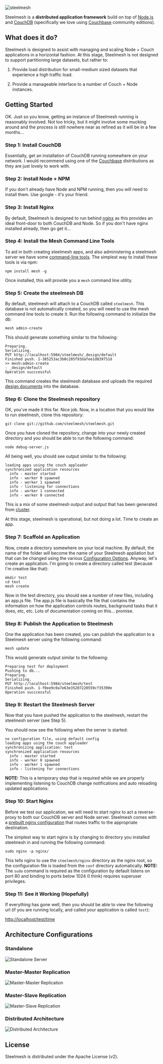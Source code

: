 ![steelmesh](https://github.com/steelmesh/steelmesh/raw/master/assets/steelmesh.png)

Steelmesh is a __distributed application framework__ build on top of [Node.js](http://nodejs.org/) and [CouchDB](http://couchdb.apache.org/) (specifically we love using [Couchbase](http://www.couchbase.org/) community editions).  

## What does it do?

Steelmesh is designed to assist with managing and scaling Node + Couch applications in a horizontal fashion.  At this stage, Steelmesh is not designed to support partitioning large datasets, but rather to:

1. Provide load distribution for small-medium sized datasets that experience a high traffic load.

2. Provide a manageable interface to a number of Couch + Node instances.

## Getting Started

OK.  Just so you know, getting an instance of Steelmesh running is reasonably involved.  Not too tricky, but it might involve some mucking around and the process is still nowhere near as refined as it will be in a few months...

### Step 1: Install CouchDB

Essentially, get an installation of CouchDB running somewhere on your network. I would recommend using one of the [Couchbase](http://couchbase.org/) distributions as they are just lovely to work with.

### Step 2: Install Node + NPM

If you don't already have Node and NPM running, then you will need to install them.  Use google - it's your friend.

### Step 3: Install Nginx

By default, Steelmesh is designed to run behind [nginx](http://nginx.org/) as this provides an ideal front-door to both CouchDB and Node.  So if you don't have nginx installed already, then go get it...

### Step 4: Install the Mesh Command Line Tools

To aid in both creating steelmesh apps, and also administering a steelmesh server we have some [command-line tools](https://github.com/steelmesh/mesh).  The simplest way to install these tools is via npm:

```
npm install mesh -g
```

Once installed, this will provide you a `mesh` command line utility.

### Step 5: Create the steelmesh DB

By default, steelmesh will attach to a CouchDB called `steelmesh`.  This database is not automatically created, so you will need to use the mesh command line tools to create it.  Run the following command to initialize the db:

```
mesh admin-create
```

This should generate something similar to the following:

```
Preparing.
Serializing.
PUT http://localhost:5984/steelmesh/_design/default
Finished push. 1-385253ac3b0c205f93dafee1d839751d
>> mesh:admin-create
- _design/default
Operation succcessful
```

This command creates the steelmesh database and uploads the required [design documents](http://guide.couchdb.org/draft/design.html) into the database.

### Step 6: Clone the Steelmesh repository

OK, you've made it this far.  Nice job. Now, in a location that you would like to run steelmesh, clone this repository:

```
git clone git://github.com/steelmesh/steelmesh.git
```

Once you have cloned the repository, change into your newly created directory and you should be able to run the following command:

```
node debug-server.js
```

All being well, you should see output similar to the following:

```
loading apps using the couch apploader
synchronized application resources
  info - master started
  info - worker 0 spawned
  info - worker 1 spawned
  info - listening for connections
  info - worker 1 connected
  info - worker 0 connected
```

This is a mix of some steelmesh output and output that has been generated from [cluster](http://learnboost.github.com/cluster/).

At this stage, steelmesh is operational, but not doing a lot.  Time to create an app.

### Step 7: Scaffold an Application

Now, create a directory somewhere on your local machine.  By default, the name of the folder will become the name of your Steelmesh appliation but that can be changed using the various [Configuration Options](/steelmesh/steelmesh/wiki/Configuration-Options).  Anyway, let's create an application.  I'm going to create a directory called test (because I'm creative like that):

```
mkdir test
cd test
mesh create
```

Now in the test directory, you should see a number of new files, including an app.js file.  The app.js file is basically the file that contains the information on how the application controls routes, background tasks that it does, etc, etc.  Lots of documentation coming on this... promise.

### Step 8: Publish the Application to Steelmesh

One the application has been created, you can publish the application to a Steelmesh server using the following command:

```
mesh update
```

This would generate output similar to the following:

```
Preparing test for deployment
Pushing to db...
Preparing.
Serializing.
PUT http://localhost:5984/steelmesh/test
Finished push. 1-f0ee9c0a7e63e35207220559cf35390e
Operation succcessful
```

### Step 9: Restart the Steelmesh Server

Now that you have pushed the application to the steelmesh, restart the steelmesh server (see Step 5).

You should now see the following when the server is started:

```
no configuration file, using default config
loading apps using the couch apploader
synchronizing application: test
synchronized application resources
  info - master started
  info - worker 0 spawned
  info - worker 1 spawned
  info - listening for connections
```

__NOTE:__ This is a temporary step that is required while we are properly implementing listening to CouchDB change notifications and auto reloading updated applications:

### Step 10: Start Nginx

Before we test our application, we will need to start nginx to act a reverse-proxy to both our CouchDB server and Node server.  Steelmesh comes with a [prebuilt nginx configuration](https://github.com/steelmesh/steelmesh/blob/master/nginx/conf/nginx.conf) that routes traffic to the appropriate destination.

The simplest way to start nginx is by changing to directory you installed steelmesh in and running the following command:

```
sudo nginx -p nginx/
```

This tells nginx to use the `steelmesh/nginx` directory as the nginx root, so the configuration file is loaded from the `conf` directory automatically.  __NOTE:__ The `sudo` command is required as the configuration by default listens on port 80 and binding to ports below 1024 (I think) requires superuser privileges.
 
### Step 11: See it Working (Hopefully)

If everything has gone well, then you should be able to view the following url (if you are running locally, and called your application is called `test`):

[http://localhost/test/time](http://localhost/test/time)

## Architecture Configurations

### Standalone

![Standalone Server](https://github.com/steelmesh/steelmesh/raw/master/assets/arch-standalone.png)

### Master-Master Replication

![Master-Master Replication](https://github.com/steelmesh/steelmesh/raw/master/assets/arch-master-master.png)

### Master-Slave Replication

![Master-Slave Replication](https://github.com/steelmesh/steelmesh/raw/master/assets/arch-master-slave.png)

### Distributed Architecture

![Distributed Architecture](https://github.com/steelmesh/steelmesh/raw/master/assets/arch-distributed.png)

## License

Steelmesh is distributed under the Apache License (v2).